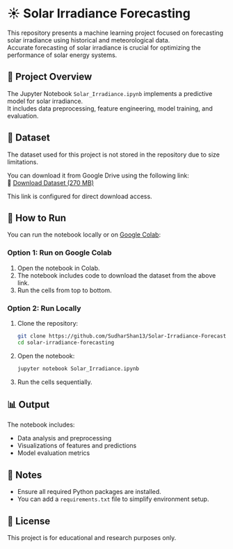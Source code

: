 # ☀️ Solar Irradiance Forecasting

This repository presents a machine learning project focused on forecasting solar irradiance using historical and meteorological data.  
Accurate forecasting of solar irradiance is crucial for optimizing the performance of solar energy systems.

## 📘 Project Overview

The Jupyter Notebook `Solar_Irradiance.ipynb` implements a predictive model for solar irradiance.  
It includes data preprocessing, feature engineering, model training, and evaluation.

## 📂 Dataset

The dataset used for this project is not stored in the repository due to size limitations.

You can download it from Google Drive using the following link:  
📎 [Download Dataset (270 MB)](https://drive.google.com/uc?export=download&id=1VXXW6aeRYPUHi8XepAXiAl97Wpkv9IuF)

This link is configured for direct download access.

## 🚀 How to Run

You can run the notebook locally or on [Google Colab](https://colab.research.google.com/):

### Option 1: Run on Google Colab

1. Open the notebook in Colab.
2. The notebook includes code to download the dataset from the above link.
3. Run the cells from top to bottom.

### Option 2: Run Locally

1. Clone the repository:

   ```bash
   git clone https://github.com/SudharShan13/Solar-Irradiance-Forecasting.git
   cd solar-irradiance-forecasting
   ```

2. Open the notebook:

   ```bash
   jupyter notebook Solar_Irradiance.ipynb
   ```

3. Run the cells sequentially.

## 📊 Output

The notebook includes:

- Data analysis and preprocessing
- Visualizations of features and predictions
- Model evaluation metrics

## 📌 Notes

- Ensure all required Python packages are installed.
- You can add a `requirements.txt` file to simplify environment setup.

## 📝 License

This project is for educational and research purposes only.

